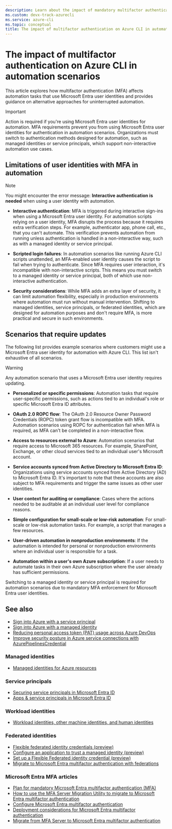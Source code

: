 ```yaml
---
description: Learn about the impact of mandatory multifactor authentication enforcement on Azure CLI in automation scenarios
ms.custom: devx-track-azurecli
ms.service: azure-cli
ms.topic: conceptual
title: The impact of multifactor authentication on Azure CLI in automation scenarios
---
```


# The impact of multifactor authentication on Azure CLI in automation scenarios

This article explores how multifactor authentication (MFA) affects automation tasks that use
Microsoft Entra user identities and provides guidance on alternative approaches for uninterrupted
automation.

> [!IMPORTANT]
> Action is required if you're using Microsoft Entra user identities for automation.
MFA requirements prevent you from using Microsoft Entra user identities for authentication in
automation scenarios. Organizations must switch to authentication methods designed for automation,
such as managed identities or service principals, which support non-interactive automation use
cases.

## Limitations of user identities with MFA in automation

> [!NOTE]
> You might encounter the error message: **Interactive authentication is needed** when using a user
> identity with automation.

- **Interactive authentication**: MFA is triggered during interactive sign-ins when using a
  Microsoft Entra user identity. For automation scripts relying on a user identity, MFA disrupts the
  process because it requires extra verification steps. For example, authenticator app, phone call,
  etc., that you can't automate. This verification prevents automation from running unless
  authentication is handled in a non-interactive way, such as with a managed identity or service
  principal.

- **Scripted login failures**: In automation scenarios like running Azure CLI scripts
  unattended, an MFA-enabled user identity causes the script to fail when trying to authenticate.
  Since MFA requires user interaction, it's incompatible with non-interactive scripts. This means
  you must switch to a managed identity or service principal, both of which use non-interactive
  authentication.

- **Security considerations**: While MFA adds an extra layer of security, it can limit automation
  flexibility, especially in production environments where automation must run without manual
  intervention. Shifting to managed identities, service principals, or federated identities, which
  are designed for automation purposes and don't require MFA, is more practical and secure in such
  environments.

## Scenarios that require updates

The following list provides example scenarios where customers might use a Microsoft Entra user
identity for automation with Azure CLI. This list isn't exhaustive of all scenarios.

> [!WARNING]
> Any automation scenario that uses a Microsoft Entra user identity requires updating.

- **Personalized or specific permissions**: Automation tasks that require user-specific permissions,
  such as actions tied to an individual's role or specific Microsoft Entra ID attributes.

- **OAuth 2.0 ROPC flow**: The OAuth 2.0 Resource Owner Password Credentials (ROPC) token grant flow
  is incompatible with MFA. Automation scenarios using ROPC for authentication fail when MFA is
  required, as MFA can't be completed in a non-interactive flow.

- **Access to resources external to Azure**: Automation scenarios that require access to Microsoft
  365 resources. For example, SharePoint, Exchange, or other cloud services tied to an individual
  user's Microsoft account.

- **Service accounts synced from Active Directory to Microsoft Entra ID**: Organizations using
  service accounts synced from Active Directory (AD) to Microsoft Entra ID. It's important to note
  that these accounts are also subject to MFA requirements and trigger the same issues as other user
  identities.

- **User context for auditing or compliance**: Cases where the actions needed to be auditable at an
  individual user level for compliance reasons.

- **Simple configuration for small-scale or low-risk automation**: For small-scale or low-risk
  automation tasks. For example, a script that manages a few resources.

- **User-driven automation in nonproduction environments**: If the automation is intended for
  personal or nonproduction environments where an individual user is responsible for a task.

- **Automation within a user's own Azure subscription**: If a user needs to automate tasks in their
  own Azure subscription where the user already has sufficient permissions.

Switching to a managed identity or service principal is required for automation scenarios due to
mandatory MFA enforcement for Microsoft Entra user identities.

## See also

- [Sign into Azure with a service principal][auth-sp]
- [Sign into Azure with a managed identity][auth-managed-identity]
- [Reducing personal access token (PAT) usage across Azure DevOps][pat-ado-blog]
- [Improve security posture in Azure service connections with AzurePipelinesCredential][fic-serviceconn-blog]

### Managed identities

- [Managed identities for Azure resources][managed-identities]

### Service principals

- [Securing service principals in Microsoft Entra ID][service-principals-entra]
- [Apps & service principals in Microsoft Entra ID][apps-sp-entra]

### Workload identities

- [Workload identities, other machine identities, and human identities][workload-identities]

### Federated identities

- [Flexible federated identity credentials (preview)][federated-identities]
- [Configure an application to trust a managed identity (preview)][trust-managed-identity]
- [Set up a Flexible Federated identity credential (preview)][setup-federated-identity]
- [Migrate to Microsoft Entra multifactor authentication with federations][mfa-federations]

### Microsoft Entra MFA articles

- [Plan for mandatory Microsoft Entra multifactor authentication (MFA)][plan-entra-mfa]
- [How to use the MFA Server Migration Utility to migrate to Microsoft Entra multifactor authentication][mfa-migrate-util]
- [Configure Microsoft Entra multifactor authentication][config-entra-mfa]
- [Deployment considerations for Microsoft Entra multifactor authentication][deploy-considerations-entra-mfa]
- [Migrate from MFA Server to Microsoft Entra multifactor authentication][migrate-mfa-server-entra]

<!-- link references -->

[auth-managed-identity]: /cli/azure/authenticate-azure-cli-managed-identity
[auth-sp]: authenticate-azure-cli-service-principal
[pat-ado-blog]: https://devblogs.microsoft.com/devops/reducing-pat-usage-across-azure-devops/
[fic-serviceconn-blog]: https://devblogs.microsoft.com/azure-sdk/improve-security-posture-in-azure-service-connections-with-azurepipelinescredential/

[managed-identities]: /entra/identity/managed-identities-azure-resources/

[service-principals-entra]: /entra/architecture/service-accounts-principal
[apps-sp-entra]: /entra/identity-platform/app-objects-and-service-principals

[workload-identities]: /entra/workload-id/workload-identities-overview#workload-identities-other-machine-identities-and-human-identities

[federated-identities]: /entra/workload-id/workload-identities-flexible-federated-identity-credentials
[trust-managed-identity]: /entra/workload-id/workload-identity-federation-config-app-trust-managed-identity
[setup-federated-identity]: /entra/workload-id/workload-identities-set-up-flexible-federated-identity-credential
[mfa-federations]: /entra/identity/authentication/how-to-migrate-mfa-server-to-mfa-with-federation

[plan-entra-mfa]: /entra/identity/authentication/concept-mandatory-multifactor-authentication
[mfa-migrate-util]: /entra/identity/authentication/how-to-mfa-server-migration-utility
[config-entra-mfa]: /entra/identity/authentication/howto-mfa-mfasettings
[deploy-considerations-entra-mfa]: /entra/identity/authentication/howto-mfa-getstarted
[migrate-mfa-server-entra]: /entra/identity/authentication/how-to-migrate-mfa-server-to-azure-mfa
